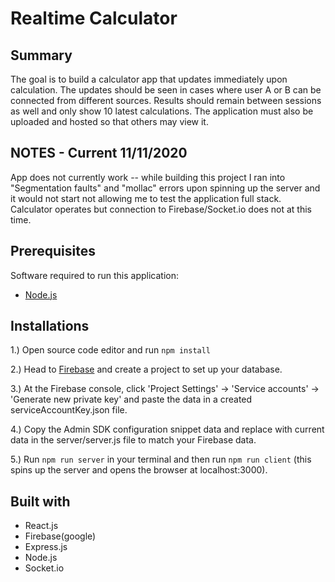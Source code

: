# Realtime Calculator

## Summary
The goal is to build a calculator app that updates immediately upon calculation. The updates should be seen in cases where user A or B can be connected from different sources. Results should remain between sessions as well and only show 10 latest calculations. The application must also be uploaded and hosted so that others may view it.

## NOTES - Current 11/11/2020

App does not currently work -- while building this project I ran into "Segmentation faults" and "mollac" errors upon spinning up the server and it would not start not allowing me to test the application full stack. Calculator operates but connection to Firebase/Socket.io does not at this time.

## Prerequisites
Software required to run this application:

* [Node.js](https://nodejs.org/en/)

## Installations

1.) Open source code editor and run ```npm install```

2.) Head to [Firebase](https://firebase.google.com/) and create a project to set up your database.

3.) At the Firebase console, click 'Project Settings' -> 'Service accounts' -> 'Generate new private key' and paste the data in a created serviceAccountKey.json file.

4.) Copy the Admin SDK configuration snippet data and replace with current data in the server/server.js file to match your Firebase data.

5.) Run ```npm run server``` in your terminal and then run ```npm run client``` (this spins up the server and opens the browser at localhost:3000).

## Built with

* React.js
* Firebase(google)
* Express.js
* Node.js
* Socket.io



